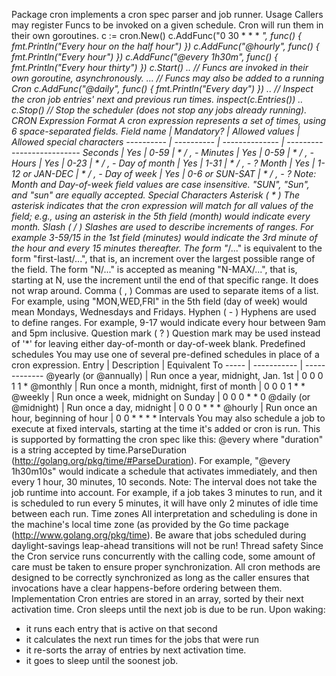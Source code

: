 Package cron implements a cron spec parser and job runner.
Usage
Callers may register Funcs to be invoked on a given schedule.  Cron will run
them in their own goroutines.
	c := cron.New()
	c.AddFunc("0 30 * * * *", func() { fmt.Println("Every hour on the half hour") })
	c.AddFunc("@hourly",      func() { fmt.Println("Every hour") })
	c.AddFunc("@every 1h30m", func() { fmt.Println("Every hour thirty") })
	c.Start()
	..
	// Funcs are invoked in their own goroutine, asynchronously.
	...
	// Funcs may also be added to a running Cron
	c.AddFunc("@daily", func() { fmt.Println("Every day") })
	..
	// Inspect the cron job entries' next and previous run times.
	inspect(c.Entries())
	..
	c.Stop()  // Stop the scheduler (does not stop any jobs already running).
CRON Expression Format
A cron expression represents a set of times, using 6 space-separated fields.
	Field name   | Mandatory? | Allowed values  | Allowed special characters
	----------   | ---------- | --------------  | --------------------------
	Seconds      | Yes        | 0-59            | * / , -
	Minutes      | Yes        | 0-59            | * / , -
	Hours        | Yes        | 0-23            | * / , -
	Day of month | Yes        | 1-31            | * / , - ?
	Month        | Yes        | 1-12 or JAN-DEC | * / , -
	Day of week  | Yes        | 0-6 or SUN-SAT  | * / , - ?
Note: Month and Day-of-week field values are case insensitive.  "SUN", "Sun",
and "sun" are equally accepted.
Special Characters
Asterisk ( * )
The asterisk indicates that the cron expression will match for all values of the
field; e.g., using an asterisk in the 5th field (month) would indicate every
month.
Slash ( / )
Slashes are used to describe increments of ranges. For example 3-59/15 in the
1st field (minutes) would indicate the 3rd minute of the hour and every 15
minutes thereafter. The form "*\/..." is equivalent to the form "first-last/...",
that is, an increment over the largest possible range of the field.  The form
"N/..." is accepted as meaning "N-MAX/...", that is, starting at N, use the
increment until the end of that specific range.  It does not wrap around.
Comma ( , )
Commas are used to separate items of a list. For example, using "MON,WED,FRI" in
the 5th field (day of week) would mean Mondays, Wednesdays and Fridays.
Hyphen ( - )
Hyphens are used to define ranges. For example, 9-17 would indicate every
hour between 9am and 5pm inclusive.
Question mark ( ? )
Question mark may be used instead of '*' for leaving either day-of-month or
day-of-week blank.
Predefined schedules
You may use one of several pre-defined schedules in place of a cron expression.
	Entry                  | Description                                | Equivalent To
	-----                  | -----------                                | -------------
	@yearly (or @annually) | Run once a year, midnight, Jan. 1st        | 0 0 0 1 1 *
	@monthly               | Run once a month, midnight, first of month | 0 0 0 1 * *
	@weekly                | Run once a week, midnight on Sunday        | 0 0 0 * * 0
	@daily (or @midnight)  | Run once a day, midnight                   | 0 0 0 * * *
	@hourly                | Run once an hour, beginning of hour        | 0 0 * * * *
Intervals
You may also schedule a job to execute at fixed intervals, starting at the time it's added 
or cron is run. This is supported by formatting the cron spec like this:
    @every <duration>
where "duration" is a string accepted by time.ParseDuration
(http://golang.org/pkg/time/#ParseDuration).
For example, "@every 1h30m10s" would indicate a schedule that activates immediately,
and then every 1 hour, 30 minutes, 10 seconds.
Note: The interval does not take the job runtime into account.  For example,
if a job takes 3 minutes to run, and it is scheduled to run every 5 minutes,
it will have only 2 minutes of idle time between each run.
Time zones
All interpretation and scheduling is done in the machine's local time zone (as
provided by the Go time package (http://www.golang.org/pkg/time).
Be aware that jobs scheduled during daylight-savings leap-ahead transitions will
not be run!
Thread safety
Since the Cron service runs concurrently with the calling code, some amount of
care must be taken to ensure proper synchronization.
All cron methods are designed to be correctly synchronized as long as the caller
ensures that invocations have a clear happens-before ordering between them.
Implementation
Cron entries are stored in an array, sorted by their next activation time.  Cron
sleeps until the next job is due to be run.
Upon waking:
 - it runs each entry that is active on that second
 - it calculates the next run times for the jobs that were run
 - it re-sorts the array of entries by next activation time.
 - it goes to sleep until the soonest job.
